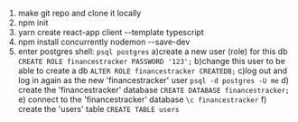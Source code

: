 1. make git repo and clone it locally
2. npm init
3. yarn create react-app client --template typescript
4. npm install concurrently nodemon --save-dev
5. enter postgres shell: `psql postgres`
  a)create a new user (role) for this db 
    `CREATE ROLE financestracker PASSWORD '123';`
  b)change this user to be able to create a db 
    `ALTER ROLE financestracker CREATEDB;`
  c)log out and log in again as the new 'financestracker' user
    `psql -d postgres -U me` 
  d) create the 'financestracker' database
    `CREATE DATABASE financestracker;`
  e) connect to the 'financestracker' database
    `\c financestracker`
  f) create the 'users' table
    `CREATE TABLE users`